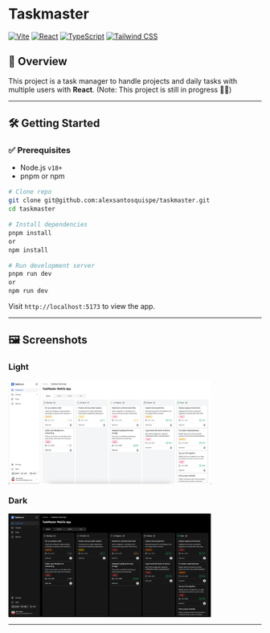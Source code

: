 # Taskmaster

[![Vite](https://img.shields.io/badge/Vite-646CFF?style=for-the-badge&logo=vite&logoColor=white)](https://vitejs.dev/)
[![React](https://img.shields.io/badge/React-20232A?style=for-the-badge&logo=react&logoColor=61DAFB)](https://react.dev/)
[![TypeScript](https://img.shields.io/badge/TypeScript-3178C6?style=for-the-badge&logo=typescript&logoColor=white)](https://www.typescriptlang.org/)
[![Tailwind CSS](https://img.shields.io/badge/TailwindCSS-06B6D4?style=for-the-badge&logo=tailwindcss&logoColor=white)](https://tailwindcss.com/)

## 📌 Overview

This project is a task manager to handle projects and daily tasks with multiple users with **React**.
(Note: This project is still in progress 👷‍♂️)

---

## 🛠 Getting Started

### ✅ Prerequisites

- Node.js `v18+`
- pnpm or npm

```bash
# Clone repo
git clone git@github.com:alexsantosquispe/taskmaster.git
cd taskmaster
```

```bash
# Install dependencies
pnpm install
or
npm install
```

```bash
# Run development server
pnpm run dev
or
npm run dev
```

Visit `http://localhost:5173` to view the app.

---

## 🖼️ Screenshots

### Light

<div style="display:flex; gap: 12px;">
  <img src="./screenshots/light-mode.webp" alt="Desktop view" width="80%"/>
</div>

### Dark

<div style="display:flex; gap: 12px;">
  <img src="./screenshots/dark-mode.webp" alt="Desktop view" width="80%"/>
</div>

---
